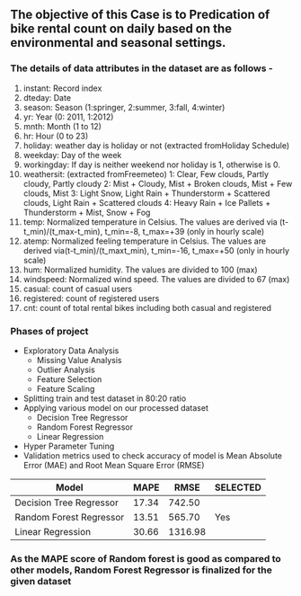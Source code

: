 
## The objective of this Case is to Predication of bike rental count on daily based on the environmental and seasonal settings.

### The details of data attributes in the dataset are as follows -

1. instant: Record index
2. dteday: Date
3. season: Season (1:springer, 2:summer, 3:fall, 4:winter)
4. yr: Year (0: 2011, 1:2012)
5. mnth: Month (1 to 12)
6. hr: Hour (0 to 23)
7. holiday: weather day is holiday or not (extracted fromHoliday Schedule)
8. weekday: Day of the week
9. workingday: If day is neither weekend nor holiday is 1, otherwise is 0.
10. weathersit: (extracted fromFreemeteo)
   1: Clear, Few clouds, Partly cloudy, Partly cloudy
   2: Mist + Cloudy, Mist + Broken clouds, Mist + Few clouds, Mist
   3: Light Snow, Light Rain + Thunderstorm + Scattered clouds, Light Rain + Scattered clouds
4: Heavy Rain + Ice Pallets + Thunderstorm + Mist, Snow + Fog
11. temp: Normalized temperature in Celsius. The values are derived via (t-t_min)/(t_max-t_min), t_min=-8, t_max=+39 (only in hourly scale)
12. atemp: Normalized feeling temperature in Celsius. The values are derived via(t-t_min)/(t_maxt_min), t_min=-16, t_max=+50 (only in hourly scale)
13. hum: Normalized humidity. The values are divided to 100 (max)
14. windspeed: Normalized wind speed. The values are divided to 67 (max)
15. casual: count of casual users
16. registered: count of registered users
17. cnt: count of total rental bikes including both casual and registered

### Phases of project

- Exploratory Data Analysis
   - Missing Value Analysis
   - Outlier Analysis
   - Feature Selection
   - Feature Scaling
- Splitting train and test dataset in 80:20 ratio
- Applying various model on our processed dataset
    - Decision Tree Regressor
    - Random Forest Regressor
    - Linear Regression
- Hyper Parameter Tuning
- Validation metrics used to check accuracy of model is Mean Absolute Error (MAE) and Root Mean Square Error (RMSE)

|Model | MAPE | RMSE |SELECTED |
|---|---|---|---|
|Decision Tree Regressor | 17.34 | 742.50 | |
|Random Forest Regressor| 13.51 | 565.70 | Yes |
|Linear Regression| 30.66 | 1316.98 | |

### As the MAPE score of Random forest is good as compared to other models, Random Forest Regressor is finalized for the given dataset
